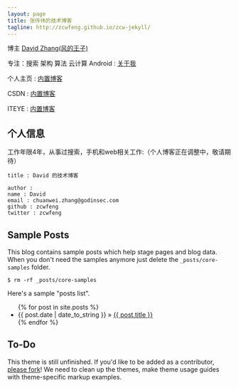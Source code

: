 ```yaml
---
layout: page
title: 张传伟的技术博客
tagline: http://zcwfeng.github.io/zcw-jekyll/
---
```



博主 [David Zhang(风的王子)](http://blog.csdn.net/zcwfengbingdongguke)

专注：搜索 架构 算法 云计算 Android : [关于我](https://github.com/zcwfeng)

个人主页 : [内置博客](http://zcwfeng.github.io/zcw)

CSDN : [内置博客](http://blog.csdn.net/zcwfengbingdongguke)

ITEYE : [内置博客](http://zcwfeng.iteye.com/)

## 个人信息

工作年限4年，从事过搜索，手机和web相关工作:（个人博客正在调整中，敬请期待）
    
    title : David 的技术博客
    
    author :
    name : David
    email : chuanwei.zhang@godinsec.com
    github : zcwfeng
    twitter : zcwfeng

## Sample Posts

This blog contains sample posts which help stage pages and blog data.
When you don't need the samples anymore just delete the `_posts/core-samples` folder.

    $ rm -rf _posts/core-samples

Here's a sample "posts list".

<ul class="posts">
  {% for post in site.posts %}
    <li><span>{{ post.date | date_to_string }}</span> &raquo; <a href="{{ BASE_PATH }}{{ post.url }}">{{ post.title }}</a></li>
  {% endfor %}
</ul>

## To-Do

This theme is still unfinished. If you'd like to be added as a contributor, [please fork](http://github.com/plusjade/jekyll-bootstrap)!
We need to clean up the themes, make theme usage guides with theme-specific markup examples.


